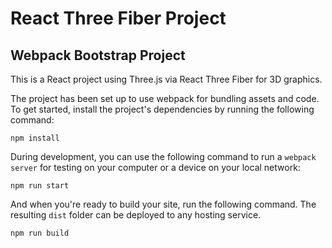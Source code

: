 # React Three Fiber Project
## Webpack Bootstrap Project

This is a React project using Three.js via React Three Fiber for 3D graphics.

The project has been set up to use webpack for bundling assets and code. To get started, install the project's dependencies by running the following command:
```
npm install
```

During development, you can use the following command to run a `webpack server` for testing on your computer or a device on your local network:
```
npm run start
```

And when you're ready to build your site, run the following command. The resulting `dist` folder can be deployed to any hosting service.
```
npm run build
```
